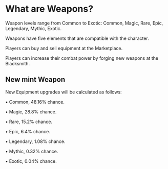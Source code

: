 # What are Weapons?

Weapon levels range from Common to Exotic: Common, Magic, Rare, Epic, Legendary, Mythic, Exotic.

Weapons have five elements that are compatible with the character.

Players can buy and sell equipment at the Marketplace.

Players can increase their combat power by forging new weapons at the Blacksmith.

## New mint Weapon

New Equipment upgrades will be calculated as follows:

• Common, 48.16% chance.

• Magic, 28.8% chance.

• Rare, 15.2% chance.

• Epic, 6.4% chance.

• Legendary, 1.08% chance.

• Mythic, 0.32% chance.

• Exotic, 0.04% chance.
